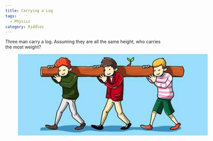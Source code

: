 ```yaml
---
title: Carrying a Log
tags:
  - Physics
category: Riddles
---
```


Three man carry a log. Assuming they are all the same height, who carries the most weight?

<figure style="width: 600px" class="align-center">
  <img src="/assets/imgs/riddles/log.png" alt="">
  <figcaption></figcaption>
</figure> 


